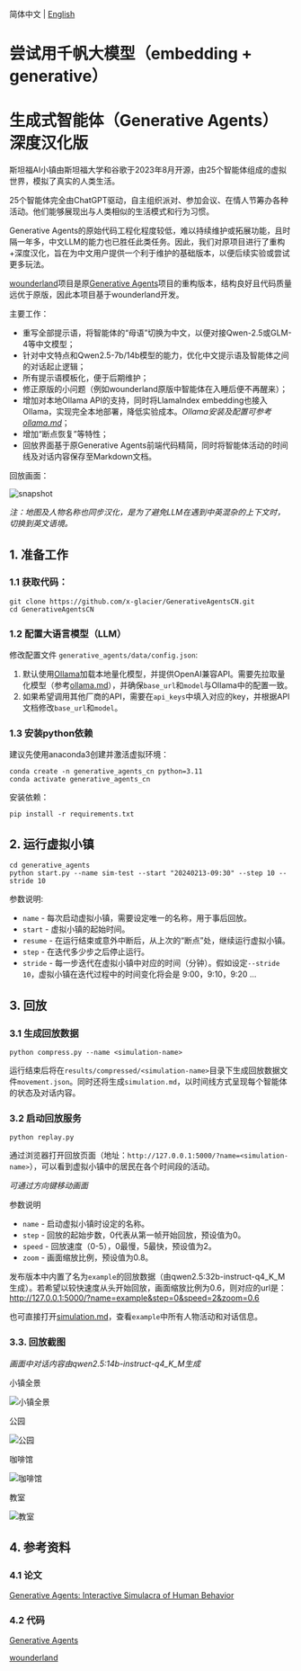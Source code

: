 简体中文 | [English](./README_en.md)

# 尝试用千帆大模型（embedding + generative）

# 生成式智能体（Generative Agents）深度汉化版

斯坦福AI小镇由斯坦福大学和谷歌于2023年8月开源，由25个智能体组成的虚拟世界，模拟了真实的人类生活。

25个智能体完全由ChatGPT驱动，自主组织派对、参加会议、在情人节筹办各种活动。他们能够展现出与人类相似的生活模式和行为习惯。

Generative Agents的原始代码工程化程度较低，难以持续维护或拓展功能，且时隔一年多，中文LLM的能力也已胜任此类任务。因此，我们对原项目进行了重构+深度汉化，旨在为中文用户提供一个利于维护的基础版本，以便后续实验或尝试更多玩法。

[wounderland](https://github.com/Archermmt/wounderland)项目是原[Generative Agents](https://github.com/joonspk-research/generative_agents)项目的重构版本，结构良好且代码质量远优于原版，因此本项目基于wounderland开发。

主要工作：

- 重写全部提示语，将智能体的“母语”切换为中文，以便对接Qwen-2.5或GLM-4等中文模型；
- 针对中文特点和Qwen2.5-7b/14b模型的能力，优化中文提示语及智能体之间的对话起止逻辑；
- 所有提示语模板化，便于后期维护；
- 修正原版的小问题（例如wounderland原版中智能体在入睡后便不再醒来）；
- 增加对本地Ollama API的支持，同时将LlamaIndex embedding也接入Ollama，实现完全本地部署，降低实验成本。*Ollama安装及配置可参考[ollama.md](docs/ollama.md)*；
- 增加“断点恢复”等特性；
- 回放界面基于原Generative Agents前端代码精简，同时将智能体活动的时间线及对话内容保存至Markdown文档。

回放画面：

![snapshot](docs/resources/snapshot.png)

*注：地图及人物名称也同步汉化，是为了避免LLM在遇到中英混杂的上下文时，切换到英文语境。*

## 1. 准备工作

### 1.1 获取代码：

```
git clone https://github.com/x-glacier/GenerativeAgentsCN.git
cd GenerativeAgentsCN
```

### 1.2 配置大语言模型（LLM）

修改配置文件 `generative_agents/data/config.json`:
1. 默认使用[Ollama](https://ollama.com/)加载本地量化模型，并提供OpenAI兼容API。需要先拉取量化模型（参考[ollama.md](docs/ollama.md)），并确保`base_url`和`model`与Ollama中的配置一致。
2. 如果希望调用其他厂商的API，需要在`api_keys`中填入对应的key，并根据API文档修改`base_url`和`model`。

### 1.3 安装python依赖

建议先使用anaconda3创建并激活虚拟环境：

```
conda create -n generative_agents_cn python=3.11
conda activate generative_agents_cn
```

安装依赖：

```
pip install -r requirements.txt
```

## 2. 运行虚拟小镇

```
cd generative_agents
python start.py --name sim-test --start "20240213-09:30" --step 10 --stride 10
```

参数说明:
- `name` - 每次启动虚拟小镇，需要设定唯一的名称，用于事后回放。
- `start` - 虚拟小镇的起始时间。
- `resume` - 在运行结束或意外中断后，从上次的“断点”处，继续运行虚拟小镇。
- `step` - 在迭代多少步之后停止运行。
- `stride` - 每一步迭代在虚拟小镇中对应的时间（分钟）。假如设定`--stride 10`，虚拟小镇在迭代过程中的时间变化将会是 9:00，9:10，9:20 ...

## 3. 回放

### 3.1 生成回放数据

```
python compress.py --name <simulation-name>
```

运行结束后将在`results/compressed/<simulation-name>`目录下生成回放数据文件`movement.json`。同时还将生成`simulation.md`，以时间线方式呈现每个智能体的状态及对话内容。

### 3.2 启动回放服务

```
python replay.py
```

通过浏览器打开回放页面（地址：`http://127.0.0.1:5000/?name=<simulation-name>`），可以看到虚拟小镇中的居民在各个时间段的活动。

*可通过方向键移动画面*

参数说明  
- `name` - 启动虚拟小镇时设定的名称。
- `step` - 回放的起始步数，0代表从第一帧开始回放，预设值为0。
- `speed` - 回放速度（0-5），0最慢，5最快，预设值为2。
- `zoom` - 画面缩放比例，预设值为0.8。

发布版本中内置了名为`example`的回放数据（由qwen2.5:32b-instruct-q4_K_M生成）。若希望以较快速度从头开始回放，画面缩放比例为0.6，则对应的url是：
http://127.0.0.1:5000/?name=example&step=0&speed=2&zoom=0.6

也可直接打开[simulation.md](generative_agents/results/compressed/example/simulation.md)，查看`example`中所有人物活动和对话信息。

### 3.3. 回放截图

*画面中对话内容由qwen2.5:14b-instruct-q4_K_M生成*

小镇全景

![小镇全景](docs/resources/snapshot1.gif)

公园

![公园](docs/resources/snapshot2.gif)

咖啡馆

![咖啡馆](docs/resources/snapshot3.gif)

教室

![教室](docs/resources/snapshot4.gif)

## 4. 参考资料

### 4.1 论文

[Generative Agents: Interactive Simulacra of Human Behavior](https://arxiv.org/abs/2304.03442)

### 4.2 代码

[Generative Agents](https://github.com/joonspk-research/generative_agents)

[wounderland](https://github.com/Archermmt/wounderland)
